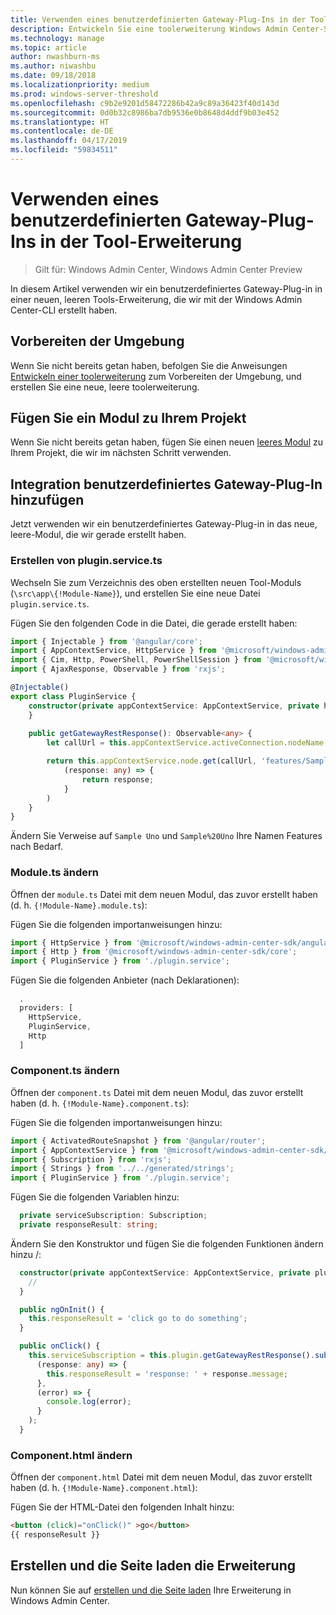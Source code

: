 ```yaml
---
title: Verwenden eines benutzerdefinierten Gateway-Plug-Ins in der Tool-Erweiterung
description: Entwickeln Sie eine toolerweiterung Windows Admin Center-SDK (Projekt Honolulu) – verwenden Sie ein benutzerdefiniertes Gateway-Plug-in in Ihre toolerweiterung
ms.technology: manage
ms.topic: article
author: nwashburn-ms
ms.author: niwashbu
ms.date: 09/18/2018
ms.localizationpriority: medium
ms.prod: windows-server-threshold
ms.openlocfilehash: c9b2e9201d58472286b42a9c89a36423f40d143d
ms.sourcegitcommit: 0d0b32c8986ba7db9536e0b8648d4ddf9b03e452
ms.translationtype: HT
ms.contentlocale: de-DE
ms.lasthandoff: 04/17/2019
ms.locfileid: "59834511"
---
```

# <a name="use-a-custom-gateway-plugin-in-your-tool-extension"></a>Verwenden eines benutzerdefinierten Gateway-Plug-Ins in der Tool-Erweiterung

>Gilt für: Windows Admin Center, Windows Admin Center Preview

In diesem Artikel verwenden wir ein benutzerdefiniertes Gateway-Plug-in in einer neuen, leeren Tools-Erweiterung, die wir mit der Windows Admin Center-CLI erstellt haben.

## <a name="prepare-your-environment"></a>Vorbereiten der Umgebung ##

Wenn Sie nicht bereits getan haben, befolgen Sie die Anweisungen [Entwickeln einer toolerweiterung](..\develop-tool.md) zum Vorbereiten der Umgebung, und erstellen Sie eine neue, leere toolerweiterung.

## <a name="add-a-module-to-your-project"></a>Fügen Sie ein Modul zu Ihrem Projekt ##

Wenn Sie nicht bereits getan haben, fügen Sie einen neuen [leeres Modul](add-module.md) zu Ihrem Projekt, die wir im nächsten Schritt verwenden.  

## <a name="add-integration-to-custom-gateway-plugin"></a>Integration benutzerdefiniertes Gateway-Plug-In hinzufügen ##

Jetzt verwenden wir ein benutzerdefiniertes Gateway-Plug-in in das neue, leere-Modul, die wir gerade erstellt haben.

### <a name="create-pluginservicets"></a>Erstellen von plugin.service.ts

Wechseln Sie zum Verzeichnis des oben erstellten neuen Tool-Moduls (```\src\app\{!Module-Name}```), und erstellen Sie eine neue Datei ```plugin.service.ts```.

Fügen Sie den folgenden Code in die Datei, die gerade erstellt haben:
``` ts
import { Injectable } from '@angular/core';
import { AppContextService, HttpService } from '@microsoft/windows-admin-center-sdk/angular';
import { Cim, Http, PowerShell, PowerShellSession } from '@microsoft/windows-admin-center-sdk/core';
import { AjaxResponse, Observable } from 'rxjs';

@Injectable()
export class PluginService {
    constructor(private appContextService: AppContextService, private http: Http) {
    }
    
    public getGatewayRestResponse(): Observable<any> {
        let callUrl = this.appContextService.activeConnection.nodeName;

        return this.appContextService.node.get(callUrl, 'features/Sample%20Uno').map(
            (response: any) => {
                return response;
            }
        )
    }
}
```

Ändern Sie Verweise auf ```Sample Uno``` und ```Sample%20Uno``` Ihre Namen Features nach Bedarf.

### <a name="modify-modulets"></a>Module.ts ändern

Öffnen der ```module.ts``` Datei mit dem neuen Modul, das zuvor erstellt haben (d. h. ```{!Module-Name}.module.ts```):

Fügen Sie die folgenden importanweisungen hinzu:

``` ts
import { HttpService } from '@microsoft/windows-admin-center-sdk/angular';
import { Http } from '@microsoft/windows-admin-center-sdk/core';
import { PluginService } from './plugin.service';
```

Fügen Sie die folgenden Anbieter (nach Deklarationen):

``` ts
  ,
  providers: [
    HttpService,
    PluginService,
    Http
  ]
```

### <a name="modify-componentts"></a>Component.ts ändern

Öffnen der ```component.ts``` Datei mit dem neuen Modul, das zuvor erstellt haben (d. h. ```{!Module-Name}.component.ts```):

Fügen Sie die folgenden importanweisungen hinzu:

``` ts
import { ActivatedRouteSnapshot } from '@angular/router';
import { AppContextService } from '@microsoft/windows-admin-center-sdk/angular';
import { Subscription } from 'rxjs';
import { Strings } from '../../generated/strings';
import { PluginService } from './plugin.service';
```

Fügen Sie die folgenden Variablen hinzu:

``` ts
  private serviceSubscription: Subscription;
  private responseResult: string;
```

Ändern Sie den Konstruktor und fügen Sie die folgenden Funktionen ändern hinzu /:

``` ts
  constructor(private appContextService: AppContextService, private plugin: PluginService) {
    //
  }

  public ngOnInit() {
    this.responseResult = 'click go to do something';
  }

  public onClick() {
    this.serviceSubscription = this.plugin.getGatewayRestResponse().subscribe(
      (response: any) => {
        this.responseResult = 'response: ' + response.message;
      },
      (error) => {
        console.log(error);
      }
    );
  }
```

### <a name="modify-componenthtml"></a>Component.html ändern ###

Öffnen der ```component.html``` Datei mit dem neuen Modul, das zuvor erstellt haben (d. h. ```{!Module-Name}.component.html```):

Fügen Sie der HTML-Datei den folgenden Inhalt hinzu:
``` html
<button (click)="onClick()" >go</button>
{{ responseResult }}
```

## <a name="build-and-side-load-your-extension"></a>Erstellen und die Seite laden die Erweiterung

Nun können Sie auf [erstellen und die Seite laden](..\develop-tool.md#build-and-side-load-your-extension) Ihre Erweiterung in Windows Admin Center.
